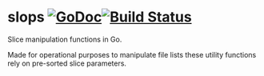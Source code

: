 # slops [![GoDoc](https://godoc.org/didenko.com/go/slops?status.svg)](https://godoc.org/didenko.com/go/slops)[![Build Status](https://travis-ci.org/didenko/slops.svg?branch=master)](https://travis-ci.org/didenko/slops)

Slice manipulation functions in Go.

Made for operational purposes to manipulate file lists these utility functions rely on pre-sorted slice parameters.
